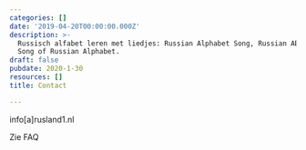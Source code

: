 ```yaml
---
categories: []
date: '2019-04-20T00:00:00.000Z'
description: >-
  Russisch alfabet leren met liedjes: Russian Alphabet Song, Russian ABC Song,
  Song of Russian Alphabet.
draft: false
pubdate: 2020-1-30
resources: []
title: Contact

---
```


info[a]rusland1.nl<br/>

Zie FAQ